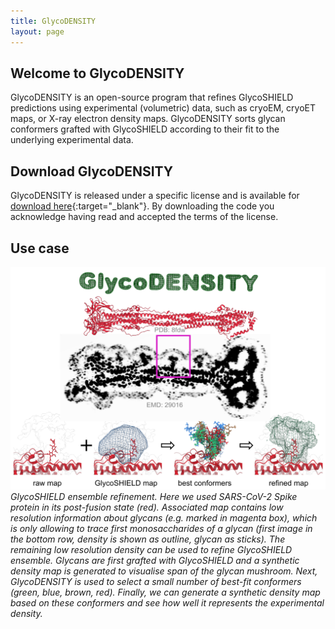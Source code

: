 ```yaml
---
title: GlycoDENSITY
layout: page
---
```


## Welcome to GlycoDENSITY

GlycoDENSITY is an open-source program that refines GlycoSHIELD predictions using experimental (volumetric) data, such as
cryoEM, cryoET maps, or X-ray electron density maps. GlycoDENSITY sorts glycan conformers grafted with GlycoSHIELD according to
their fit to the underlying experimental data.

## Download GlycoDENSITY

GlycoDENSITY is released under a specific license and is available for
[download here](https://dioscuri-biophysics.pages.mpcdf.de/glycodensity/){:target="_blank"}.
By downloading the code you acknowledge having read and accepted the terms of the license.

## Use case

<a href="https://dioscuri-biophysics.pages.mpcdf.de/glycodensity/" target="_blank">
<img src="glycodensity-large-logo.png" alt="GlycoDENSITY">
</a>
<em>GlycoSHIELD ensemble refinement. Here we used SARS-CoV-2 Spike protein in its post-fusion state (red). Associated map contains
low resolution information about glycans (e.g. marked in magenta box), which is only allowing to trace first monosaccharides of
a glycan (first image in the bottom row, density is shown as outline, glycan as sticks). The remaining low resolution density
can be used to refine GlycoSHIELD ensemble. Glycans are first grafted with GlycoSHIELD and a synthetic density map is generated
to visualise span of the glycan mushroom. Next, GlycoDENSITY is used to select a small number of best-fit conformers (green,
blue, brown, red). Finally, we can generate a synthetic density map based on these conformers and see how well it represents the
experimental density.</em>

